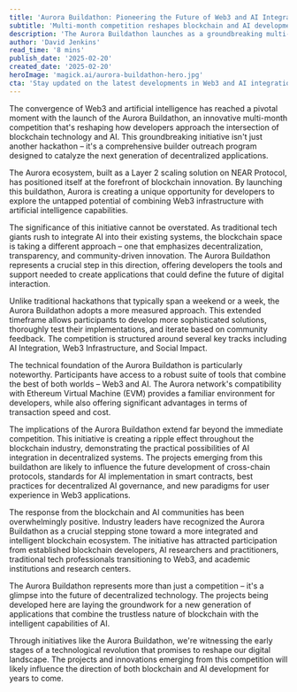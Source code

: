 ```yaml
---
title: 'Aurora Buildathon: Pioneering the Future of Web3 and AI Integration'
subtitle: 'Multi-month competition reshapes blockchain and AI development'
description: 'The Aurora Buildathon launches as a groundbreaking multi-month competition, bringing together Web3 and AI technologies in an unprecedented way. This comprehensive builder outreach program is reshaping how developers approach blockchain and artificial intelligence integration, offering extended development time and robust technical support.'
author: 'David Jenkins'
read_time: '8 mins'
publish_date: '2025-02-20'
created_date: '2025-02-20'
heroImage: 'magick.ai/aurora-buildathon-hero.jpg'
cta: 'Stay updated on the latest developments in Web3 and AI integration - follow us on LinkedIn for exclusive insights from the Aurora Buildathon and beyond!'
---
```


The convergence of Web3 and artificial intelligence has reached a pivotal moment with the launch of the Aurora Buildathon, an innovative multi-month competition that's reshaping how developers approach the intersection of blockchain technology and AI. This groundbreaking initiative isn't just another hackathon – it's a comprehensive builder outreach program designed to catalyze the next generation of decentralized applications.

The Aurora ecosystem, built as a Layer 2 scaling solution on NEAR Protocol, has positioned itself at the forefront of blockchain innovation. By launching this buildathon, Aurora is creating a unique opportunity for developers to explore the untapped potential of combining Web3 infrastructure with artificial intelligence capabilities.

The significance of this initiative cannot be overstated. As traditional tech giants rush to integrate AI into their existing systems, the blockchain space is taking a different approach – one that emphasizes decentralization, transparency, and community-driven innovation. The Aurora Buildathon represents a crucial step in this direction, offering developers the tools and support needed to create applications that could define the future of digital interaction.

Unlike traditional hackathons that typically span a weekend or a week, the Aurora Buildathon adopts a more measured approach. This extended timeframe allows participants to develop more sophisticated solutions, thoroughly test their implementations, and iterate based on community feedback. The competition is structured around several key tracks including AI Integration, Web3 Infrastructure, and Social Impact.

The technical foundation of the Aurora Buildathon is particularly noteworthy. Participants have access to a robust suite of tools that combine the best of both worlds – Web3 and AI. The Aurora network's compatibility with Ethereum Virtual Machine (EVM) provides a familiar environment for developers, while also offering significant advantages in terms of transaction speed and cost.

The implications of the Aurora Buildathon extend far beyond the immediate competition. This initiative is creating a ripple effect throughout the blockchain industry, demonstrating the practical possibilities of AI integration in decentralized systems. The projects emerging from this buildathon are likely to influence the future development of cross-chain protocols, standards for AI implementation in smart contracts, best practices for decentralized AI governance, and new paradigms for user experience in Web3 applications.

The response from the blockchain and AI communities has been overwhelmingly positive. Industry leaders have recognized the Aurora Buildathon as a crucial stepping stone toward a more integrated and intelligent blockchain ecosystem. The initiative has attracted participation from established blockchain developers, AI researchers and practitioners, traditional tech professionals transitioning to Web3, and academic institutions and research centers.

The Aurora Buildathon represents more than just a competition – it's a glimpse into the future of decentralized technology. The projects being developed here are laying the groundwork for a new generation of applications that combine the trustless nature of blockchain with the intelligent capabilities of AI.

Through initiatives like the Aurora Buildathon, we're witnessing the early stages of a technological revolution that promises to reshape our digital landscape. The projects and innovations emerging from this competition will likely influence the direction of both blockchain and AI development for years to come.